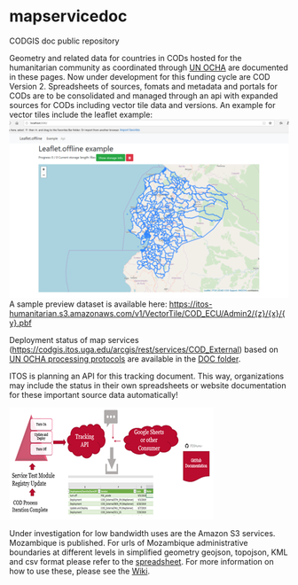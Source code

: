 # mapservicedoc
CODGIS doc public repository

Geometry and related data for countries in CODs hosted for the humanitarian community as coordinated through [UN OCHA](https://www.unocha.org/) are documented in these pages. Now under development for this funding cycle are COD Version 2. Spreadsheets of sources, fomats and metadata and portals for CODs are to be consolidated and managed through an api with expanded sources for CODs including vector tile data and versions. An example for vector tiles include the leaflet example: ![alt text](https://github.com/UGA-ITOSHumanitarianGIS/mapservicedoc/blob/master/Doc/Images/VectorTile.png "Ecuador Administrative level 2 vector tile format boundaries in leaflet client")  A sample preview dataset is available here: https://itos-humanitarian.s3.amazonaws.com/v1/VectorTile/COD_ECU/Admin2/{z}/{x}/{y}.pbf

Deployment status of map services (https://codgis.itos.uga.edu/arcgis/rest/services/COD_External) based on [UN OCHA processing protocols](https://data.humdata.org/organization/inform) are available in the [DOC folder](https://github.com/UGA-ITOSHumanitarianGIS/mapservicedoc/blob/master/Data/CODServiceDeploymentStatus.xlsx).

ITOS is planning an API for this tracking document. This way, organizations may include the status in their own spreadsheets or website documentation for these important source data automatically! 

![alt text](https://github.com/UGA-ITOSHumanitarianGIS/mapservicedoc/blob/master/Doc/Images/TrackingAPI.png "Process for tracking api with Excel consumer as example")
 
Under investigation for low bandwidth uses are the Amazon S3 services. Mozambique is published. For urls of Mozambique administrative boundaries at different levels in simplified geometry geojson, topojson, KML and csv format please refer to the [spreadsheet](https://github.com/UGA-ITOSHumanitarianGIS/mapservicedoc/blob/master/Data/AWSDeploymentURLlist.xlsx). For more information on how to use these, please see the [Wiki](https://github.com/UGA-ITOSHumanitarianGIS/mapservicedoc/wiki).
